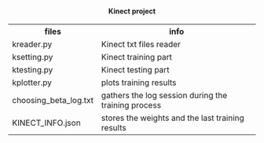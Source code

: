 <html>
<head>
<h4 align="center">Kinect project</h4>
</head>

<body>

<table style="width:100%">
  <tr>
    <th>files</th>
    <th>info</th>
  </tr>

  <tr>
    <td>kreader.py</td>
    <td>Kinect txt files reader</td>
  </tr>
  <tr>
    <td>ksetting.py</td>
    <td>Kinect training part</td>
  </tr>
  <tr>
    <td>ktesting.py</td>
    <td>Kinect testing part</td>
  </tr>
  <tr>
    <td>kplotter.py</td>
    <td>plots training results</td>
  </tr>
  <tr>
    <td>choosing_beta_log.txt</td>
    <td>gathers the log session during the training process</td>
  </tr>
  <tr>
    <td>KINECT_INFO.json</td>
    <td>stores the weights and the last training results</td>
  </tr>
</table>

</body>
</html>
